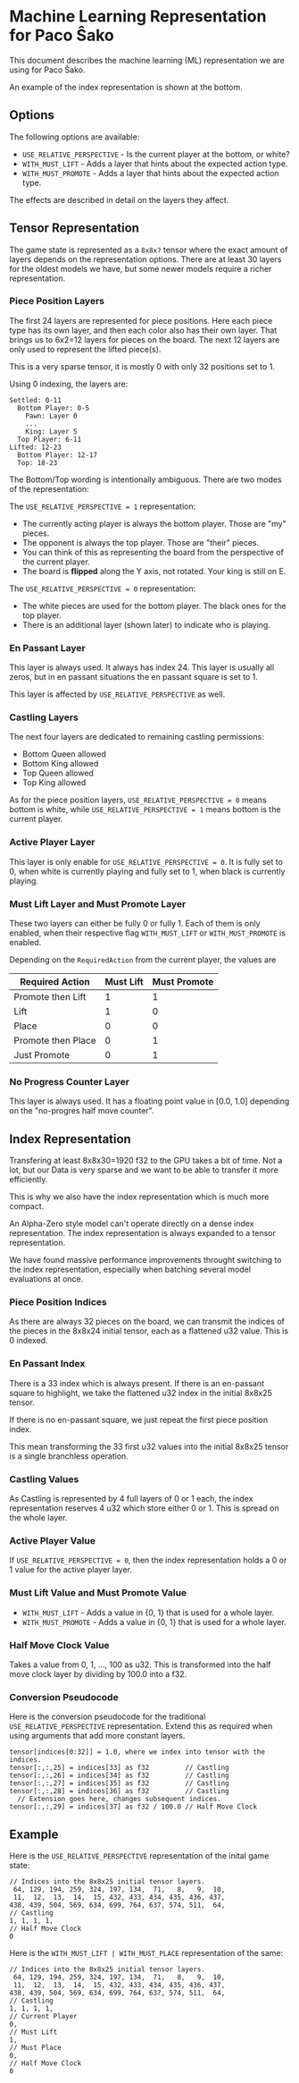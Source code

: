 # Machine Learning Representation for Paco Ŝako

This document describes the machine learning (ML) representation
we are using for Paco Ŝako.

An example of the index representation is shown at the bottom.

## Options

The following options are available:

- `USE_RELATIVE_PERSPECTIVE` - Is the current player at the bottom, or white?
- `WITH_MUST_LIFT` - Adds a layer that hints about the expected action type.
- `WITH_MUST_PROMOTE` - Adds a layer that hints about the expected action type.

The effects are described in detail on the layers they affect.

## Tensor Representation

The game state is represented as a `8x8x?` tensor where the exact amount of layers
depends on the representation options. There are at least 30 layers for the
oldest models we have, but some newer models require a richer representation.

### Piece Position Layers

The first 24 layers are represented for piece positions. Here each piece type
has its own layer, and then each color also has their own layer. That brings us
to 6x2=12 layers for pieces on the board. The next 12 layers are only used to
represent the lifted piece(s).

This is a very sparse tensor, it is mostly 0 with only 32 positions set to 1.

Using 0 indexing, the layers are:

```
Settled: 0-11
  Bottom Player: 0-5
    Pawn: Layer 0
    ...
    King: Layer 5
  Top Player: 6-11
Lifted: 12-23
  Bottom Player: 12-17
  Top: 18-23
```

The Bottom/Top wording is intentionally ambiguous. There are two modes of the
representation:

The `USE_RELATIVE_PERSPECTIVE = 1` representation:

- The currently acting player is always the bottom player. Those are "my" pieces.
- The opponent is always the top player. Those are "their" pieces.
- You can think of this as representing the board from the perspective of the
  current player.
- The board is **flipped** along the Y axis, not rotated. Your king is still on E.

The `USE_RELATIVE_PERSPECTIVE = 0` representation:

- The white pieces are used for the bottom player. The black ones for the top player.
- There is an additional layer (shown later) to indicate who is playing.

### En Passant Layer

This layer is always used. It always has index 24. This layer is usually all zeros,
but in en passant situations the en passant square is set to 1.

This layer is affected by `USE_RELATIVE_PERSPECTIVE` as well.

### Castling Layers

The next four layers are dedicated to remaining castling permissions:

- Bottom Queen allowed
- Bottom King allowed
- Top Queen allowed
- Top King allowed

As for the piece position layers, `USE_RELATIVE_PERSPECTIVE = 0` means bottom is white,
while `USE_RELATIVE_PERSPECTIVE = 1` means bottom is the current player.

### Active Player Layer

This layer is only enable for `USE_RELATIVE_PERSPECTIVE = 0`. It is fully set to 0, when
white is currently playing and fully set to 1, when black is currently playing.

### Must Lift Layer and Must Promote Layer

These two layers can either be fully 0 or fully 1. Each of them is only enabled,
when their respective flag `WITH_MUST_LIFT` or `WITH_MUST_PROMOTE` is enabled.

Depending on the `RequiredAction` from the current player, the values are

| Required Action    | Must Lift | Must Promote |
|--------------------|-----------|--------------|
| Promote then Lift  | 1         | 1            |
| Lift               | 1         | 0            |
| Place              | 0         | 0            |
| Promote then Place | 0         | 1            |
| Just Promote       | 0         | 1            |

### No Progress Counter Layer

This layer is always used. It has a floating point value in [0.0, 1.0] depending
on the "no-progres half move counter".

## Index Representation

Transfering at least 8x8x30=1920 f32 to the GPU takes a bit of time. Not a lot,
but our Data is very sparse and we want to be able to transfer it more efficiently.

This is why we also have the index representation which is much more compact.

An Alpha-Zero style model can't operate directly on a dense index representation.
The index representation is always expanded to a tensor representation.

We have found massive performance improvements throught switching to the index
representation, especially when batching several model evaluations at once.

### Piece Position Indices

As there are always 32 pieces on the board, we can transmit the indices of the
pieces in the 8x8x24 initial tensor, each as a flattened u32 value.
This is 0 indexed.

### En Passant Index

There is a 33 index which is always present. If there is an en-passant square
to highlight, we take the flattened u32 index in the initial 8x8x25 tensor.

If there is no en-passant square, we just repeat the first piece position index.

This mean transforming the 33 first u32 values into the initial 8x8x25 tensor is
a single branchless operation.

### Castling Values

As Castling is represented by 4 full layers of 0 or 1 each, the index representation
reserves 4 u32 which store either 0 or 1. This is spread on the whole layer.

### Active Player Value

If `USE_RELATIVE_PERSPECTIVE = 0`, then the index representation holds a 0 or 1 value for
the active player layer.

### Must Lift Value and Must Promote Value

- `WITH_MUST_LIFT` - Adds a value in {0, 1} that is used for a whole layer.
- `WITH_MUST_PROMOTE` - Adds a value in {0, 1} that is used for a whole layer.

### Half Move Clock Value

Takes a value from 0, 1, ..., 100 as u32. This is transformed into the half move
clock layer by dividing by 100.0 into a f32.

### Conversion Pseudocode

Here is the conversion pseudocode for the traditional `USE_RELATIVE_PERSPECTIVE` representation.
Extend this as required when using arguments that add more constant layers.

```
tensor[indices[0:32]] = 1.0, where we index into tensor with the indices.
tensor[:,:,25] = indices[33] as f32         // Castling
tensor[:,:,26] = indices[34] as f32         // Castling
tensor[:,:,27] = indices[35] as f32         // Castling
tensor[:,:,28] = indices[36] as f32         // Castling
  // Extension goes here, changes subsequent indices.
tensor[:,:,29] = indices[37] as f32 / 100.0 // Half Move Clock
```

## Example

Here is the `USE_RELATIVE_PERSPECTIVE` representation of the inital game state:

```
// Indices into the 8x8x25 initial tensor layers.
 64, 129, 194, 259, 324, 197, 134,  71,   8,   9,  10,
 11,  12,  13,  14,  15, 432, 433, 434, 435, 436, 437,
438, 439, 504, 569, 634, 699, 764, 637, 574, 511,  64,
// Castling
1, 1, 1, 1,
// Half Move Clock
0
```

Here is the `WITH_MUST_LIFT | WITH_MUST_PLACE` representation of the same:

```
// Indices into the 8x8x25 initial tensor layers.
 64, 129, 194, 259, 324, 197, 134,  71,   8,   9,  10,
 11,  12,  13,  14,  15, 432, 433, 434, 435, 436, 437,
438, 439, 504, 569, 634, 699, 764, 637, 574, 511,  64,
// Castling
1, 1, 1, 1,
// Current Player
0,
// Must Lift
1, 
// Must Place
0,
// Half Move Clock
0
```